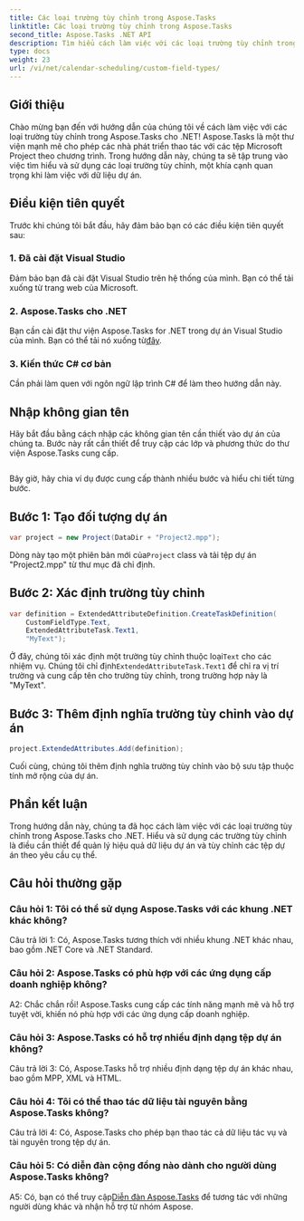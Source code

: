```yaml
---
title: Các loại trường tùy chỉnh trong Aspose.Tasks
linktitle: Các loại trường tùy chỉnh trong Aspose.Tasks
second_title: Aspose.Tasks .NET API
description: Tìm hiểu cách làm việc với các loại trường tùy chỉnh trong Aspose.Tasks cho .NET. Hướng dẫn từng bước với các ví dụ về mã và Câu hỏi thường gặp.
type: docs
weight: 23
url: /vi/net/calendar-scheduling/custom-field-types/
---
```

## Giới thiệu

Chào mừng bạn đến với hướng dẫn của chúng tôi về cách làm việc với các loại trường tùy chỉnh trong Aspose.Tasks cho .NET! Aspose.Tasks là một thư viện mạnh mẽ cho phép các nhà phát triển thao tác với các tệp Microsoft Project theo chương trình. Trong hướng dẫn này, chúng ta sẽ tập trung vào việc tìm hiểu và sử dụng các loại trường tùy chỉnh, một khía cạnh quan trọng khi làm việc với dữ liệu dự án.

## Điều kiện tiên quyết

Trước khi chúng tôi bắt đầu, hãy đảm bảo bạn có các điều kiện tiên quyết sau:

### 1. Đã cài đặt Visual Studio

Đảm bảo bạn đã cài đặt Visual Studio trên hệ thống của mình. Bạn có thể tải xuống từ trang web của Microsoft.

### 2. Aspose.Tasks cho .NET

 Bạn cần cài đặt thư viện Aspose.Tasks for .NET trong dự án Visual Studio của mình. Bạn có thể tải nó xuống từ[đây](https://releases.aspose.com/tasks/net/).

### 3. Kiến thức C# cơ bản

Cần phải làm quen với ngôn ngữ lập trình C# để làm theo hướng dẫn này.

## Nhập không gian tên

Hãy bắt đầu bằng cách nhập các không gian tên cần thiết vào dự án của chúng ta. Bước này rất cần thiết để truy cập các lớp và phương thức do thư viện Aspose.Tasks cung cấp.

```csharp

```

Bây giờ, hãy chia ví dụ được cung cấp thành nhiều bước và hiểu chi tiết từng bước.

## Bước 1: Tạo đối tượng dự án

```csharp
var project = new Project(DataDir + "Project2.mpp");
```

 Dòng này tạo một phiên bản mới của`Project` class và tải tệp dự án "Project2.mpp" từ thư mục đã chỉ định.

## Bước 2: Xác định trường tùy chỉnh

```csharp
var definition = ExtendedAttributeDefinition.CreateTaskDefinition(
    CustomFieldType.Text,
    ExtendedAttributeTask.Text1,
    "MyText");
```

 Ở đây, chúng tôi xác định một trường tùy chỉnh thuộc loại`Text` cho các nhiệm vụ. Chúng tôi chỉ định`ExtendedAttributeTask.Text1` để chỉ ra vị trí trường và cung cấp tên cho trường tùy chỉnh, trong trường hợp này là "MyText".

## Bước 3: Thêm định nghĩa trường tùy chỉnh vào dự án

```csharp
project.ExtendedAttributes.Add(definition);
```

Cuối cùng, chúng tôi thêm định nghĩa trường tùy chỉnh vào bộ sưu tập thuộc tính mở rộng của dự án.

## Phần kết luận

Trong hướng dẫn này, chúng ta đã học cách làm việc với các loại trường tùy chỉnh trong Aspose.Tasks cho .NET. Hiểu và sử dụng các trường tùy chỉnh là điều cần thiết để quản lý hiệu quả dữ liệu dự án và tùy chỉnh các tệp dự án theo yêu cầu cụ thể.

## Câu hỏi thường gặp

### Câu hỏi 1: Tôi có thể sử dụng Aspose.Tasks với các khung .NET khác không?

Câu trả lời 1: Có, Aspose.Tasks tương thích với nhiều khung .NET khác nhau, bao gồm .NET Core và .NET Standard.

### Câu hỏi 2: Aspose.Tasks có phù hợp với các ứng dụng cấp doanh nghiệp không?

A2: Chắc chắn rồi! Aspose.Tasks cung cấp các tính năng mạnh mẽ và hỗ trợ tuyệt vời, khiến nó phù hợp với các ứng dụng cấp doanh nghiệp.

### Câu hỏi 3: Aspose.Tasks có hỗ trợ nhiều định dạng tệp dự án không?

Câu trả lời 3: Có, Aspose.Tasks hỗ trợ nhiều định dạng tệp dự án khác nhau, bao gồm MPP, XML và HTML.

### Câu hỏi 4: Tôi có thể thao tác dữ liệu tài nguyên bằng Aspose.Tasks không?

Câu trả lời 4: Có, Aspose.Tasks cho phép bạn thao tác cả dữ liệu tác vụ và tài nguyên trong tệp dự án.

### Câu hỏi 5: Có diễn đàn cộng đồng nào dành cho người dùng Aspose.Tasks không?

 A5: Có, bạn có thể truy cập[Diễn đàn Aspose.Tasks](https://forum.aspose.com/c/tasks/15) để tương tác với những người dùng khác và nhận hỗ trợ từ nhóm Aspose.